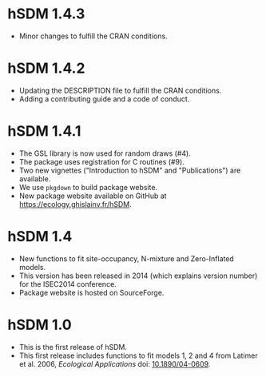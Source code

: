 # hSDM 1.4.3

- Minor changes to fulfill the CRAN conditions.

# hSDM 1.4.2

- Updating the DESCRIPTION file to fulfill the CRAN conditions.
- Adding a contributing guide and a code of conduct.

# hSDM 1.4.1

- The GSL library is now used for random draws (#4).
- The package uses registration for C routines (#9).
- Two new vignettes ("Introduction to hSDM" and "Publications") are available.
- We use `pkgdown` to build package website.
- New package website available on GitHub at https://ecology.ghislainv.fr/hSDM. 

# hSDM 1.4

- New functions to fit site-occupancy, N-mixture and Zero-Inflated models.
- This version has been released in 2014 (which explains version number) for the ISEC2014 conference.
- Package website is hosted on SourceForge.

# hSDM 1.0

- This is the first release of hSDM.
- This first release includes functions to fit models 1, 2 and 4 from Latimer et al. 2006, _Ecological Applications_ doi: [10.1890/04-0609](https://doi.org/10.1890/04-0609).
